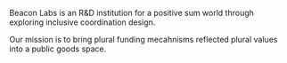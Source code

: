 Beacon Labs is an R&D institution for a positive sum world through exploring inclusive coordination design. 

Our mission is to bring plural funding mecahnisms reflected plural values into a public goods space.

<!--- 英訳したい
私たちは、統計的なアプローチを通して、多様な価値基準に基づいた資金提供を実現します。現状では、公共財はそれぞれ達成したいoutocomeが異なるにも関わらず、同一の価値基準によって意思決定がされます。私たちは、それぞれの公共財が成し遂げたい目標に最適化をして、資金提供できる未来を見据え、Ethereumの持続的な繁栄のためのプロトコルを構築することを目指します。

公共財や資金提供メカニズムのインパクトを評価/測定することで、それぞれが持っている多様な価値観を反映させます。数年前から、インパクトの評価/測定が注目されていますが、オープンソースソフトウェアの効果測定については進んでいる一方で、教育的影響や地域社会への貢献などの非技術的な活動に対する効果検証は不足しています。私たちは、プロジェクトごとに最適な成果指標を用いることで、公共財がそれぞれの目標に向かって持続的に成長できる未来を描いています。

私たちは、多元的な価値観を反映した、より公平で納得感のある資金提供のメカニズムを追求することで、Ethereumエコシステムに新たな光を灯します。 共にポジティブサムな世界を築いていきましょう。
-->

<!--

**Here are some ideas to get you started:**

🙋‍♀️ A short introduction - what is your organization all about?
🌈 Contribution guidelines - how can the community get involved?
👩‍💻 Useful resources - where can the community find your docs? Is there anything else the community should know?
🍿 Fun facts - what does your team eat for breakfast?
🧙 Remember, you can do mighty things with the power of [Markdown](https://docs.github.com/github/writing-on-github/getting-started-with-writing-and-formatting-on-github/basic-writing-and-formatting-syntax)
-->
